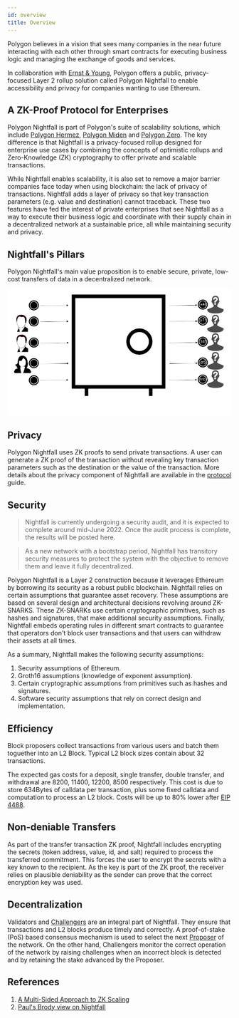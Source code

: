```yaml
---
id: overview
title: Overview
---
```


Polygon believes in a vision that sees many companies in the near future interacting with each
other through smart contracts for executing business logic and managing the exchange of goods and services.

In collaboration with [Ernst & Young](https://blockchain.ey.com/), Polygon offers a public, privacy-focused Layer 2 rollup solution called Polygon Nightfall to enable accessibility and privacy for companies wanting to
use Ethereum.

## A ZK-Proof Protocol for Enterprises

Polygon Nightfall is part of Polygon's suite of scalability solutions, which include
[Polygon Hermez](https://polygon.technology/solutions/polygon-hermez/),
[Polygon Miden](https://polygon.technology/solutions/polygon-miden/)
and [Polygon Zero](https://polygon.technology/solutions/polygon-zero/).
The key difference is that Nightfall is a privacy-focused rollup designed for enterprise use cases by combining
the concepts of optimistic rollups and Zero-Knowledge (ZK) cryptography to offer private and scalable transactions.

While Nightfall enables scalability, it is also set to remove a major barrier companies face today
when using blockchain: the lack of privacy of transactions. Nightfall adds a layer of privacy so that key transaction parameters (e.g. value and destination) cannot traceback. These two features have fed the interest of private enterprises that see Nightfall as a way to execute their business logic and coordinate with their supply chain in a decentralized network at a sustainable price, all while maintaining security and privacy.

## Nightfall's Pillars

Polygon Nightfall's main value proposition is to enable secure, private, low-cost transfers of
data in a decentralized network.

![](../imgs/transfer.png)

## Privacy

Polygon Nightfall uses ZK proofs to send private transactions. A user can generate a ZK proof of
the transaction without revealing key transaction parameters such as the destination or the value of the
transaction. More details about the privacy component of Nightfall are available in the
[protocol](../protocol/protocol.md) guide.

## Security

> Nightfall is currently undergoing a security audit, and it is expected to complete around mid-June 2022.
> Once the audit process is complete, the results will be posted here.

> As a new network with a bootstrap period, Nightfall has transitory security measures to
> protect the system with the objective to remove them and leave it fully decentralized.

Polygon Nightfall is a Layer 2 construction because it leverages Ethereum by borrowing its security as a robust
public blockchain. Nightfall relies on certain assumptions that guarantee asset recovery. These assumptions are
based on several design and architectural decisions revolving around ZK-SNARKS. These ZK-SNARKs use
certain cryptographic primitives, such as hashes and signatures, that make additional security assumptions.
Finally, Nightfall embeds operating rules in different smart contracts to guarantee that operators don't block
user transactions and that users can withdraw their assets at all times.

As a summary, Nightfall makes the following security assumptions:

1. Security assumptions of Ethereum.
2. Groth16 assumptions (knowledge of exponent assumption).
3. Certain cryptographic assumptions from primitives such as hashes and signatures.
4. Software security assumptions that rely on correct design and implementation.

## Efficiency

Block proposers collect transactions from various users and batch them toguether into an L2 Block.
Typical L2 block sizes contain about 32 transactions.

The expected gas costs for a deposit, single transfer, double transfer, and withdrawal are 8200, 11400,
12200, 8500 respectively. This cost is due to store 634Bytes of calldata per transaction, plus some
fixed calldata and computation to process an L2 block. Costs will be up to 80% lower after
[EIP 4488](https://eips.ethereum.org/EIPS/eip-4488).

## Non-deniable Transfers

As part of the transfer transaction ZK proof, Nightfall includes encrypting the secrets (token address,
value, id, and salt) required to process the transferred commitment. This forces the user to encrypt the secrets
with a key known to the recipient. As the key is part of the ZK proof, the receiver relies on plausible deniability
as the sender can prove that the correct encryption key was used.

## Decentralization

Validators and [Challengers](../protocol/challengers.md) are an integral part of Nightfall. They ensure that
transactions and L2 blocks produce timely and correctly. A proof-of-stake (PoS) based consensus mechanism is
used to select the next [Proposer](../protocol/proposers.md) of the network. On the other hand, Challengers monitor
the correct operation of the network by raising challenges when an incorrect block is detected and by retaining the
stake advanced by the Proposer.

## References

1. [A Multi-Sided Approach to ZK Scaling](https://messari.io/article/polygon-a-multi-sided-approach-to-zk-scaling)
2. [Paul's Brody view on Nightfall](https://www.linkedin.com/pulse/say-hello-nightfall-paul-brody-1f/)
